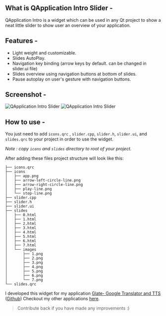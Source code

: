 ## What is QApplication Intro Slider -
QApplication Intro is a widget which can be used in any Qt project to show a neat little slider to show user an overview of your application.
## Features -
* Light weight and customizable. 
* Slides AutoPlay.
* Navigation key binding (arrow keys by default. can be changed in slider.ui file)
* Slides overview using navigation buttons at bottom of slides.
* Pause autoplay on user's gesture with navigation buttons.
## Screenshot - 
![QApplication Intro Slider](https://github.com/keshavbhatt/QtApplicationInto/blob/master/img/1.png?raw=true)
![QApplication Intro Slider](https://github.com/keshavbhatt/QtApplicationInto/blob/master/img/2.png?raw=true)
## How to use -
You just need to add `icons.qrc` , `slider.cpp`, `slider.h`, `slider.ui`, and `slides.qrc` to your project in order to use the widget.

*Note : copy `icons`  and `slides` directory to root of your project.*

After adding these files project structure will look like this:

    ├── icons.qrc
    ├── icons
    │   ├── app.png
    │   ├── arrow-left-circle-line.png
    │   ├── arrow-right-circle-line.png
    │   ├── play-line.png
    │   └── stop-line.png
    ├── slider.cpp
    ├── slider.h
    ├── slider.ui
    ├── slides
    │   ├── 0.html
    │   ├── 1.html
    │   ├── 2.html
    │   ├── 3.html
    │   ├── 4.html
    │   ├── 5.html
    │   ├── 6.html
    │   ├── 7.html
    │   └── images
    │       ├── 1.png
    │       ├── 2.png
    │       ├── 3.png
    │       ├── 4.png
    │       ├── 5.png
    │       ├── 6.png
    │       └── 7.png
    └── slides.qrc
    
I developed this widget for my application [Glate- Google Translator and TTS](https://snapcraft.io/glate) ([Github](https://github.com/keshavbhatt/glate))
Checkout my other applications [here](https://snapcraft.io/search?q=keshavnrj).

> Contribute back if you have made any improvements :)

